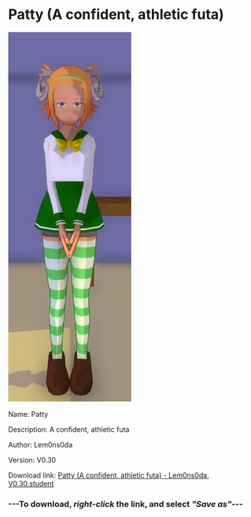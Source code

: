 # Patty (A confident, athletic futa)

<img src = "https://raw.githubusercontent.com/Arbiter1223/Daigaku-Gurashi-Custom-Students/master/Students/Files/Patty%20(A%20confident%2C%20athletic%20futa).png">

Name: Patty

Description: A confident, athletic futa

Author: Lem0ns0da

Version: V0.30

Download link: <a href="https://raw.githubusercontent.com/Arbiter1223/Daigaku-Gurashi-Custom-Students/master/Students/Files/Patty%20(A%20confident%2C%20athletic%20futa)%20-%20Lem0ns0da%2C%20V0.30.student">Patty (A confident, athletic futa) - Lem0ns0da, V0.30.student</a>

### ---**To download, _right-click_ the link, and select _"Save as"_**---
